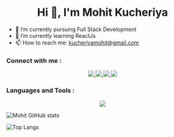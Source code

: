  <h1 align="center">Hi 👋, I'm Mohit Kucheriya</h1>

- 🔭 I’m currently pursuing Full Stack Development 
- 🌱 I’m currently learning ReactJs
- 📫 How to reach me: kucheriyamohit@gmail.com

  
### Connect with me :
<div id="" align="center">

  <a href="https://www.linkedin.com/in/mohit-kucheriya-77998924a/">
     <img src="https://skillicons.dev/icons?i=linkedin" />
  </a>
     <a href="https://x.com/MohitKucheriya">
 <img src="https://skillicons.dev/icons?i=twitter" />
  </a>
  
  <a href="https://www.instagram.com/pisuuu_4022/?next=%2F">
    <img src="https://skillicons.dev/icons?i=instagram" />
  </a>
  <a href="https://github.com/Mohit-Kucheriya">
    <img src="https://skillicons.dev/icons?i=github" />
  </a>
</div>

### Languages and Tools :
<p align="center">
  <a href="https://skillicons.dev">
    <img src="https://skillicons.dev/icons?i=,html,css,bootstrap,js,express,nodejs,mongodb,react,redux,git,github" />
  </a>
</p>

![Mohit GitHub stats](https://github-readme-stats.vercel.app/api?username=Mohit-Kucheriya&show_icons=true&theme=dark)
<br/>

![Top Langs](https://github-readme-stats.vercel.app/api/top-langs/?username=Mohit-Kucheriya&theme=dark)




